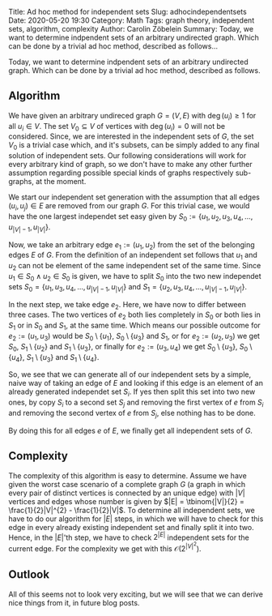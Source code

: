 Title:      Ad hoc method for independent sets
Slug:       adhocindependentsets
Date:       2020-05-20 19:30
Category:   Math
Tags:       graph theory, independent sets, algorithm, complexity
Author:     Carolin Zöbelein
Summary:    Today, we want to determine indpendent sets of an arbitrary undirected graph. Which can be done by a trivial ad hoc method, described as follows...

Today, we want to determine indpendent sets of an arbitrary undirected graph. Which can be done by a trivial ad hoc method, described as follows.

## Algorithm
We have given an arbitrary undireced graph $G = \left(V, E\right)$ with $\deg\left(u_{i}\right) \geq 1$ for all $u_{i} \in V$. The set $V_{0} \subseteq V$ of vertices with $\deg\left(u_{i}\right) = 0$ will not be considered. Since, we are interested in the independent sets of $G$, the set $V_{0}$ is a trivial case which, and it's subsets, can be simply added to any final solution of independent sets. Our following considerations will work for every arbitrary kind of graph, so we don't have to make any other further assumption regarding possible special kinds of graphs respectively sub-graphs, at the moment.

We start our independent set generation with the assumption that all edges $\left(u_{i}, u_{j}\right) \in E$ are removed from our graph $G$. For this trivial case, we would have the one largest independet set easy given by $S_{0} := \{u_{1}, u_{2}, u_{3}, u_{4}, \dots, u_{|V|-1}, u_{|V|}\}$.

Now, we take an arbitrary edge $e_{1} := \left(u_{1}, u_{2}\right)$ from the set of the belonging edges $E$ of $G$. From the definition of an independent set follows that $u_{1}$ and $u_{2}$ can not be element of the same independent set of the same time. Since $u_{1} \in S_{0} \wedge u_{2} \in S_{0}$ is given, we have to split $S_{0}$ into the two new independet sets $S_{0} = \{u_{1}, u_{3}, u_{4}, \dots, u_{|V|-1}, u_{|V|}\}$ and $S_{1} = \{u_{2}, u_{3}, u_{4}, \dots, u_{|V|-1}, u_{|V|}\}$.

In the next step, we take edge $e_{2}$. Here, we have now to differ between three cases. The two vertices of $e_{2}$ both lies completely in $S_{0}$ or both lies in $S_{1}$ or in $S_{0}$ and $S_{1}$, at the same time. Which means our possible outcome for $e_{2} := \left(u_{1}, u_{3}\right)$ would be $S_{0} \setminus \{u_{1}\}$, $S_{0} \setminus \{u_{3}\}$ and $S_{1}$, or for $e_{2} := \left(u_{2}, u_{3}\right)$ we get $S_{0}$, $S_{1} \setminus \{u_{2}\}$ and $S_{1} \setminus \{u_{3}\}$, or finally for $e_{2} := \left(u_{3},u_{4}\right)$ we get $S_{0} \setminus \{u_{3}\}$, $S_{0} \setminus \{u_{4}\}$, $S_{1} \setminus \{u_{3}\}$ and $S_{1} \setminus \{u_{4}\}$.

So, we see that we can generate all of our independent sets by a simple, naive way of taking an edge of $E$ and looking if this edge is an element of an already generated independet set $S_{i}$. If yes then split this set into two new ones, by copy $S_{i}$ to a second set $S_{j}$ and removing the first vertex of $e$ from $S_{i}$ and removing the second vertex of $e$ from $S_{j}$, else nothing has to be done.

By doing this for all edges $e$ of $E$, we finally get all independent sets of $G$.


## Complexity
The complexity of this algorithm is easy to determine. Assume we have given the worst case scenario of a complete graph $G$ (a graph in which every pair of distinct vertices is connected by an unique edge) with $|V|$ vertices and edges whose number is given by $|E| = \tbinom{|V|}{2} = \frac{1}{2}|V|^{2} - \frac{1}{2}|V|$. To determine all independent sets, we have to do our algorithm for $|E|$ steps, in which we will have to check for this edge in every already existing independent set and finally split it into two. Hence, in the $|E|$'th step, we have to check $2^{|E|}$ independent sets for the current edge. For the complexity we get with this $\mathcal{O}\left(2^{|V|^{2}}\right)$.


## Outlook
All of this seems not to look very exciting, but we will see that we can derive nice things from it, in future blog posts.
